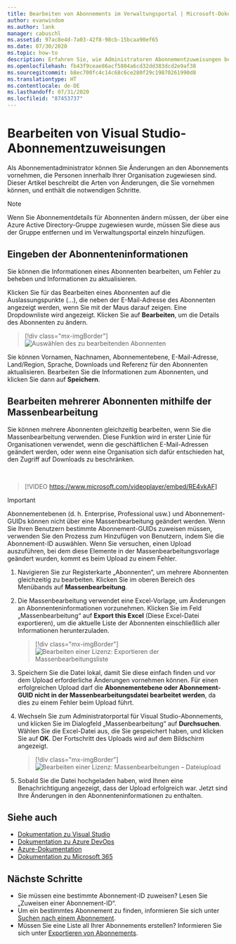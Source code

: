 ```yaml
---
title: Bearbeiten von Abonnements im Verwaltungsportal | Microsoft-Dokumentation
author: evanwindom
ms.author: lank
manager: cabuschl
ms.assetid: 97ac8e4d-7a03-42f8-98cb-15bcaa90ef65
ms.date: 07/30/2020
ms.topic: how-to
description: Erfahren Sie, wie Administratoren Abonnementzuweisungen bearbeiten können.
ms.openlocfilehash: fb43f9ceae86acf5804a6cd32dd383dcd2e9af38
ms.sourcegitcommit: b8ec700fc4c14c68c6ce280f29c19870261990d8
ms.translationtype: HT
ms.contentlocale: de-DE
ms.lasthandoff: 07/31/2020
ms.locfileid: "87453737"
---
```

# <a name="edit-visual-studio-subscription-assignments"></a>Bearbeiten von Visual Studio-Abonnementzuweisungen
Als Abonnementadministrator können Sie Änderungen an den Abonnements vornehmen, die Personen innerhalb Ihrer Organisation zugewiesen sind.  Dieser Artikel beschreibt die Arten von Änderungen, die Sie vornehmen können, und enthält die notwendigen Schritte.

   > [!NOTE]
   > Wenn Sie Abonnementdetails für Abonnenten ändern müssen, der über eine Azure Active Directory-Gruppe zugewiesen wurde, müssen Sie diese aus der Gruppe entfernen und im Verwaltungsportal einzeln hinzufügen.  

## <a name="change-subscriber-information"></a>Eingeben der Abonnenteninformationen
Sie können die Informationen eines Abonnenten bearbeiten, um Fehler zu beheben und Informationen zu aktualisieren.

Klicken Sie für das Bearbeiten eines Abonnenten auf die Auslassungspunkte (...), die neben der E-Mail-Adresse des Abonnenten angezeigt werden, wenn Sie mit der Maus darauf zeigen. Eine Dropdownliste wird angezeigt.  Klicken Sie auf **Bearbeiten**, um die Details des Abonnenten zu ändern. 
> [!div class="mx-imgBorder"]
> ![Auswählen des zu bearbeitenden Abonnenten](_img/edit-license/select-subscriber.png "Klicken Sie auf die Auslassungspunkte, und wählen Sie „Bearbeiten“ aus.")

Sie können Vornamen, Nachnamen, Abonnementebene, E-Mail-Adresse, Land/Region, Sprache, Downloads und Referenz für den Abonnenten aktualisieren. Bearbeiten Sie die Informationen zum Abonnenten, und klicken Sie dann auf **Speichern**.

## <a name="edit-multiple-subscribers-using-bulk-edit"></a>Bearbeiten mehrerer Abonnenten mithilfe der Massenbearbeitung


Sie können mehrere Abonnenten gleichzeitig bearbeiten, wenn Sie die Massenbearbeitung verwenden. Diese Funktion wird in erster Linie für Organisationen verwendet, wenn die geschäftlichen E-Mail-Adressen geändert werden, oder wenn eine Organisation sich dafür entschieden hat, den Zugriff auf Downloads zu beschränken.

<br>

> [!VIDEO https://www.microsoft.com/videoplayer/embed/RE4vkAF]

   > [!IMPORTANT]
   > Abonnementebenen (d. h. Enterprise, Professional usw.) und Abonnement-GUIDs können nicht über eine Massenbearbeitung geändert werden.  Wenn Sie Ihren Benutzern bestimmte Abonnement-GUIDs zuweisen müssen, verwenden Sie den Prozess zum Hinzufügen von Benutzern, indem Sie die Abonnement-ID auswählen. Wenn Sie versuchen, einen Upload auszuführen, bei dem diese Elemente in der Massenbearbeitungsvorlage geändert wurden, kommt es beim Upload zu einem Fehler.

1. Navigieren Sie zur Registerkarte „Abonnenten“, um mehrere Abonnenten gleichzeitig zu bearbeiten. Klicken Sie im oberen Bereich des Menübands auf **Massenbearbeitung**.

2. Die Massenbearbeitung verwendet eine Excel-Vorlage, um Änderungen an Abonnenteninformationen vorzunehmen. Klicken Sie im Feld „Massenbearbeitung“ auf **Export this Excel** (Diese Excel-Datei exportieren), um die aktuelle Liste der Abonnenten einschließlich aller Informationen herunterzuladen.
   > [!div class="mx-imgBorder"]
   > ![Bearbeiten einer Lizenz: Exportieren der Massenbearbeitungsliste](_img/edit-license/edit-license-bulk-edit-export.png "Klicken Sie auf „Diese Excel-Datei exportieren“, um eine Liste Ihrer aktuellen Abonnements zu erstellen.")

3. Speichern Sie die Datei lokal, damit Sie diese einfach finden und vor dem Upload erforderliche Änderungen vornehmen können. Für einen erfolgreichen Upload darf die **Abonnementebene oder Abonnement-GUID nicht in der Massenbearbeitungsdatei bearbeitet werden**, da dies zu einem Fehler beim Upload führt.

4. Wechseln Sie zum Administratorportal für Visual Studio-Abonnements, und klicken Sie im Dialogfeld „Massenbearbeitung“ auf **Durchsuchen**. Wählen Sie die Excel-Datei aus, die Sie gespeichert haben, und klicken Sie auf **OK**. Der Fortschritt des Uploads wird auf dem Bildschirm angezeigt.
   > [!div class="mx-imgBorder"]
   > ![Bearbeiten einer Lizenz: Massenbearbeitungen – Dateiupload](_img/edit-license/edit-license-bulk-file-upload1.png "Navigieren Sie zum Speicherort Ihrer fertig gestellten Excel-Datei, wählen Sie die Datei aus, und klicken Sie auf OK.")

5. Sobald Sie die Datei hochgeladen haben, wird Ihnen eine Benachrichtigung angezeigt, dass der Upload erfolgreich war. Jetzt sind Ihre Änderungen in den Abonnenteninformationen zu enthalten.

## <a name="see-also"></a>Siehe auch
- [Dokumentation zu Visual Studio](https://docs.microsoft.com/visualstudio/)
- [Dokumentation zu Azure DevOps](https://docs.microsoft.com/azure/devops/)
- [Azure-Dokumentation](https://docs.microsoft.com/azure/)
- [Dokumentation zu Microsoft 365](https://docs.microsoft.com/microsoft-365/)

## <a name="next-steps"></a>Nächste Schritte
- Sie müssen eine bestimmte Abonnement-ID zuweisen? Lesen Sie „Zuweisen einer Abonnement-ID“. 
- Um ein bestimmtes Abonnement zu finden, informieren Sie sich unter [Suchen nach einem Abonnement](search-license.md).
- Müssen Sie eine Liste all Ihrer Abonnements erstellen?  Informieren Sie sich unter [Exportieren von Abonnements](exporting-subscriptions.md).
